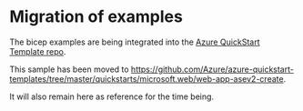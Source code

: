 # Migration of examples

The bicep examples are being integrated into the [Azure QuickStart Template repo](https://github.com/Azure/azure-quickstart-templates).

This sample has been moved to https://github.com/Azure/azure-quickstart-templates/tree/master/quickstarts/microsoft.web/web-app-asev2-create.

It will also remain here as reference for the time being.

